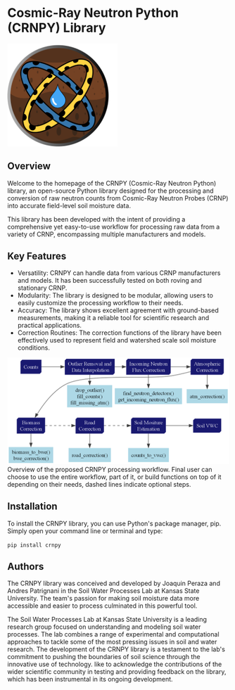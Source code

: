 # Cosmic-Ray Neutron Python (CRNPY) Library

<img src="img/logo/crnpy-logo.png" alt="CRNPY logo" width="250"/>

## Overview

Welcome to the homepage of the CRNPY (Cosmic-Ray Neutron Python) library, an open-source Python library designed for the processing and conversion of raw neutron counts from Cosmic-Ray Neutron Probes (CRNP) into accurate field-level soil moisture data.

This library has been developed with the intent of providing a comprehensive yet easy-to-use workflow for processing raw data from a variety of CRNP, encompassing multiple manufacturers and models.

## Key Features
- Versatility: CRNPY can handle data from various CRNP manufacturers and models. It has been successfully tested on both roving and stationary CRNP.
- Modularity: The library is designed to be modular, allowing users to easily customize the processing workflow to their needs.
- Accuracy: The library shows excellent agreement with ground-based measurements, making it a reliable tool for scientific research and practical applications.
- Correction Routines: The correction functions of the library have been effectively used to represent field and watershed scale soil moisture conditions.

![CRNPY Processing Workflow](img/workflow.png)
Overview of the proposed CRNPY processing workflow. Final user can choose to use the entire workflow, part of it, or build functions on top of it depending on their needs, dashed lines indicate optional steps.


## Installation

To install the CRNPY library, you can use Python's package manager, pip. Simply open your command line or terminal and type:

```pip install crnpy```

## Authors
The CRNPY library was conceived and developed by Joaquin Peraza and Andres Patrignani in the Soil Water Processes Lab at Kansas State University. The team's passion for making soil moisture data more accessible and easier to process culminated in this powerful tool.

The Soil Water Processes Lab at Kansas State University is a leading research group focused on understanding and modeling soil water processes. The lab combines a range of experimental and computational approaches to tackle some of the most pressing issues in soil and water research. The development of the CRNPY library is a testament to the lab's commitment to pushing the boundaries of soil science through the innovative use of technology. like to acknowledge the contributions of the wider scientific community in testing and providing feedback on the library, which has been instrumental in its ongoing development.
